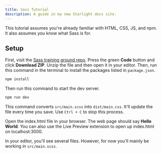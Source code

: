 ```yaml
---
title: Sass Tutorial
description: A guide in my new Starlight docs site.
---
```


This tutorial assumes you're already familiar with HTML, CSS, JS, and npm. It also assumes you know what Sass is for.

## Setup

First, visit the <a href="https://github.com/simpledevio/sass-training-ground" target="_blank">Sass training ground repo</a>. Press the green **Code** button and click **Download ZIP**. Unzip the file and then open it in your editor. Then, run this command in the terminal to install the packages listed in `package.json`.

```bash
npm install
```

Then run this command to start the dev server.

```bash
npm run dev
```
This command converts `src/main.scss` into `dist/main.css`. It'll update the file every time you save. Use `Ctrl + C` to stop this process.

Open the index.html file in your browser. The web page should say **Hello World**. You can also use the Live Preview extension to open up index.html on localhost:3000.

In your editor, you'll see several files. However, for now you'll mainly be working in `src/main.scss`.
